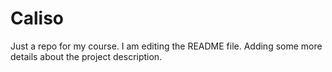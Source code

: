# Caliso
Just a repo for my course.
I am editing the README file. Adding some more details about the project description.
